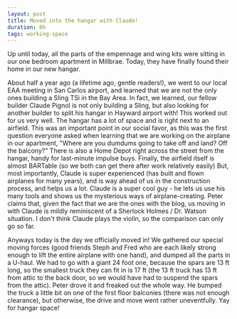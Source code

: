 ```yaml
---
layout: post
title: Moved into the hangar with Claude!
duration: 6h
tags: working-space
---
```


Up until today, all the parts of the empennage and wing kits were sitting in our one bedroom apartment in Millbrae. Today, they have finally found their home in our new hangar. 

About half a year ago (a lifetime ago, gentle readers!), we went to our local EAA meeting in San Carlos airport, and learned that we are not the only ones building a Sling TSi in the Bay Area. 
In fact, we learned, our fellow builder Claude Pignol is not only building a Sling, but also looking for another builder to split his hangar in Hayward airport with!
This worked out for us very well. The hangar has a lot of space and is right next to an airfield. This was an important point in our social favor, as this was the first question everyone asked when learning that we are working on the airplane in our apartment, "Where are you dumdums going to take off and land? Off the balcony?" There is also a Home Depot right across the street from the hangar, handy for last-minute impulse buys. Finally, the airfield itself is almost BARTable (so we both can get there after work relatively easily)
But, most importantly, Claude is super experienced (has built and flown airplanes for many years), and is way ahead of us in the construction process, and helps us a lot. Claude is a super cool guy - he lets us use his many tools and shows us the mysterious ways of airplane-creating. Peter claims that, given the fact that we are the ones with the blog, us moving in with Claude is mildly reminiscent of a Sherlock Holmes / Dr. Watson situation. I don't think Claude plays the violin, so the comparison can only go so far.


Anyways today is the day we officially moved in! 
We gathered our special moving forces (good friends Steph and Fred who are each likely strong enough to lift the entire airplane with one hand), 
and dumped all the parts in a U-haul.
 We had to go with a giant 24 foot one, because the spars are 13 ft long, so the smallest truck they can fit in is 17 ft (the 13 ft truck has 13 ft from attic to the back door, so we would have had to suspend the spars from the attic). Peter drove it and freaked out the whole way. He bumped the truck a little bit on one of the first floor balconies (there was not enough clearance), but otherwise, the drive and move went rather uneventfully. Yay for hangar space!
